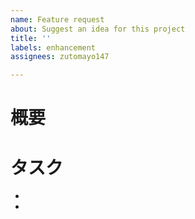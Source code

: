 ```yaml
---
name: Feature request
about: Suggest an idea for this project
title: ''
labels: enhancement
assignees: zutomayo147

---
```


# 概要


# タスク
- 
-
